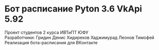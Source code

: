 # Бот расписание Pyton 3.6 VkApi 5.92
Проект студентов 2 курса ИВТиПТ ЮФУ  
Разработчики:
Гридин Денис
Хидиреков Хаджимурад 
Леонов Тимофей 
Реализация бота-расписания для ВКонтакте

